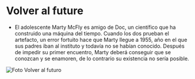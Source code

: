 # Volver al future 
- El adolescente Marty McFly es amigo de Doc, un científico que ha construido una máquina del tiempo. Cuando los dos prueban el artefacto, un error fortuito hace que Marty llegue a 1955, año en el que sus padres iban al instituto y todavía no se habían conocido. Después de impedir su primer encuentro, Marty deberá conseguir que se conozcan y se enamoren, de lo contrario su existencia no sería posible.

![Foto Volver al futuro](https://static.wikia.nocookie.net/doblaje/images/0/08/Volver_al_Futuro_Poster.jpg/revision/latest?cb=20201122071805&path-prefix=es)